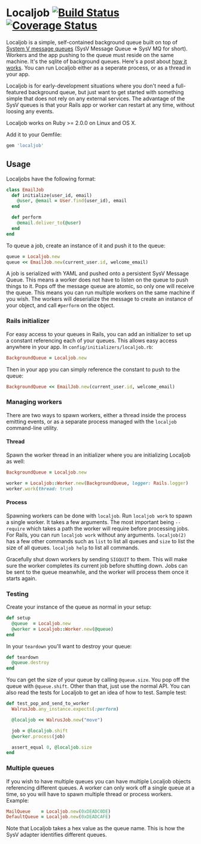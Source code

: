# Localjob [![Build Status](https://travis-ci.org/Sirupsen/localjob.png?branch=master)](https://travis-ci.org/Sirupsen/localjob) [![Coverage Status](https://coveralls.io/repos/Sirupsen/localjob/badge.png?branch=master)](https://coveralls.io/r/Sirupsen/localjob?branch=master)

Localjob is a simple, self-contained background queue built on top of [System V
message queues][sysv] (SysV Message Queue => SysV MQ for short). Workers and the
app pushing to the queue must reside on the same machine. It's the sqlite of
background queues. Here's a post about [how it works][blog]. You can run
Localjob either as a seperate process, or as a thread in your app.

Localjob is for early-development situations where you don't need a
full-featured background queue, but just want to get started with something
simple that does not rely on any external services. The advantage of the SysV
queues is that your Rails app or worker can restart at any time, without loosing
any events.

Localjob works on Ruby >= 2.0.0 on Linux and OS X.

Add it to your Gemfile:

```ruby
gem 'localjob'
```

## Usage

Localjobs have the following format:

```ruby
class EmailJob
  def initialize(user_id, email)
    @user, @email = User.find(user_id), email
  end

  def perform
    @email.deliver_to(@user)
  end
end
```

To queue a job, create an instance of it and push it to the queue:

```ruby
queue = Localjob.new
queue << EmailJob.new(current_user.id, welcome_email)
```

A job is serialized with YAML and pushed onto a persistent SysV Message Queue.
This means a worker does not have to listen on the queue to push things to it.
Pops off the message queue are atomic, so only one will receive the queue. This
means you can run multiple workers on the same machine if you wish. The workers
will deserialize the message to create an instance of your object, and call
`#perform` on the object.

### Rails initializer

For easy access to your queues in Rails, you can add an initializer to set up a
constant referencing each of your queues. This allows easy access anywhere in
your app. In `config/initializers/localjob.rb`:

```ruby
BackgroundQueue = Localjob.new
```

Then in your app you can simply reference the constant to push to the queue:

```ruby
BackgroundQueue << EmailJob.new(current_user.id, welcome_email)
```

### Managing workers

There are two ways to spawn workers, either a thread inside the process emitting
events, or as a separate process managed with the `localjob` command-line
utility.

#### Thread

Spawn the worker thread in an initializer where you are initializing Localjob as
well:

```ruby
BackgroundQueue = Localjob.new

worker = Localjob::Worker.new(BackgroundQueue, logger: Rails.logger)
worker.work(thread: true)
```

#### Process

Spawning workers can be done with `localjob`. Run `localjob work` to spawn a
single worker. It takes a few arguments. The most important being `--require`
which takes a path the worker will require before processing jobs. For Rails,
you can run `localjob work` without any arguments. `localjob(2)` has a few other
commands such as `list` to list all queues and `size` to list the size of all
queues. `localjob help` to list all commands.

Gracefully shut down workers by sending `SIGQUIT` to them. This will make sure
the worker completes its current job before shutting down. Jobs can be sent to
the queue meanwhile, and the worker will process them once it starts again.

### Testing

Create your instance of the queue as normal in your setup:

```ruby
def setup
  @queue  = Localjob.new
  @worker = Localjob::Worker.new(@queue)
end
```

In your `teardown` you'll want to destroy your queue:

```ruby
def teardown
  @queue.destroy
end
```

You can get the size of your queue by calling `@queue.size`. You pop off the
queue with `@queue.shift`. Other than that, just use the normal API. You can
also read the tests for Localjob to get an idea of how to test. Sample test:

```ruby
def test_pop_and_send_to_worker
  WalrusJob.any_instance.expects(:perform)

  @localjob << WalrusJob.new("move")

  job = @localjob.shift
  @worker.process(job)

  assert_equal 0, @localjob.size
end
```

### Multiple queues

If you wish to have multiple queues you can have multiple Localjob objects
referencing different queues. A worker can only work off a single queue at a
time, so you will have to spawn multiple thread or process workers. Example:

```ruby
MailQueue    = Localjob.new(0xDEADC0DE)
DefaultQueue = Localjob.new(0xDEADCAFE)
```

Note that Localjob takes a hex value as the queue name. This is how the SysV
adapter identifies different queues.

[sysv]: http://man7.org/linux/man-pages/man7/svipc.7.html
[blog]: http://sirupsen.com/unix-background-queue/
